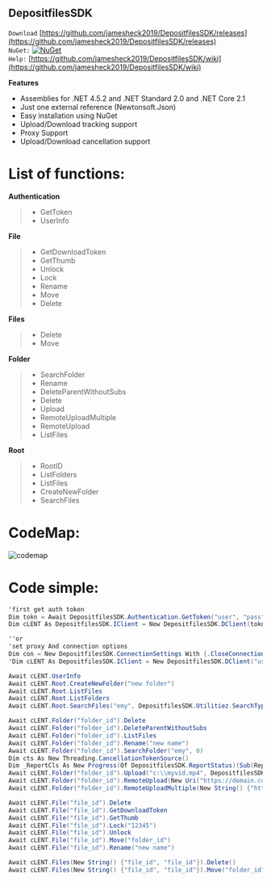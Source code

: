 ## DepositfilesSDK


`Download`
[https://github.com/jamesheck2019/DepositfilesSDK/releases](https://github.com/jamesheck2019/DepositfilesSDK/releases)<br>
`NuGet:`
[![NuGet](https://img.shields.io/nuget/v/DeQmaTech.DepositfilesSDK.svg?style=flat-square&logo=nuget)](https://www.nuget.org/packages/DeQmaTech.DepositfilesSDK)<br>
`Help:`
[https://github.com/jamesheck2019/DepositfilesSDK/wiki](https://github.com/jamesheck2019/DepositfilesSDK/wiki)<br>


**Features**

* Assemblies for .NET 4.5.2 and .NET Standard 2.0 and .NET Core 2.1
* Just one external reference (Newtonsoft.Json)
* Easy installation using NuGet
* Upload/Download tracking support
* Proxy Support
* Upload/Download cancellation support

# List of functions:
**Authentication**
> * GetToken
> * UserInfo

**File**
> * GetDownloadToken
> * GetThumb
> * Unlock
> * Lock
> * Rename
> * Move
> * Delete

**Files**
> * Delete
> * Move

**Folder**
> * SearchFolder
> * Rename
> * DeleteParentWithoutSubs
> * Delete
> * Upload
> * RemoteUploadMultiple
> * RemoteUpload
> * ListFiles

**Root**
> * RootID
> * ListFolders
> * ListFiles
> * CreateNewFolder
> * SearchFiles


# CodeMap:
![codemap](https://www.mediafire.com/convkey/67b704c1/wqb4vcjjn1fqr0wzg.jpg)


# Code simple:
```csharp
'first get auth token
Dim tokn = Await DepositfilesSDK.Authentication.GetToken("user", "pass")
Dim cLENT As DepositfilesSDK.IClient = New DepositfilesSDK.DClient(tokn.data.token)

''or
'set proxy And connection options
Dim con = New DepositfilesSDK.ConnectionSettings With {.CloseConnection = True, .TimeOut = TimeSpan.FromMinutes(30), .Proxy = New DepositfilesSDK.ProxyConfig With {.SetProxy = True, .ProxyIP = "127.0.0.1", .ProxyPort = 8888, .ProxyUsername = "user", .ProxyPassword = "pass"}}
'Dim cLENT As DepositfilesSDK.IClient = New DepositfilesSDK.DClient("user", "pass", con)

Await cLENT.UserInfo
Await cLENT.Root.CreateNewFolder("new folder")
Await cLENT.Root.ListFiles
Await cLENT.Root.ListFolders
Await cLENT.Root.SearchFiles("emy", DepositfilesSDK.Utilitiez.SearchTypeEnum.Contains)

Await cLENT.Folder("folder_id").Delete
Await cLENT.Folder("folder_id").DeleteParentWithoutSubs
Await cLENT.Folder("folder_id").ListFiles
Await cLENT.Folder("folder_id").Rename("new name")
Await cLENT.Folder("folder_id").SearchFolder("emy", 0)
Dim cts As New Threading.CancellationTokenSource()
Dim _ReportCls As New Progress(Of DepositfilesSDK.ReportStatus)(Sub(ReportClass As DepositfilesSDK.ReportStatus) Console.WriteLine(String.Format("{0} - {1}% - {2}", $"{ReportClass.BytesTransferred}/{ReportClass.TotalBytes}", ReportClass.ProgressPercentage, ReportClass.TextStatus)))
Await cLENT.Folder("folder_id").Upload("c:\\myvid.mp4", DepositfilesSDK.Utilitiez.UploadTypes.FilePath, "myvid.mp4", _ReportCls, cts.Token)
Await cLENT.Folder("folder_id").RemoteUpload(New Uri("https://domain.com/wat.mp4"))
Await cLENT.Folder("folder_id").RemoteUploadMultiple(New String() {"https://domain.com/wat.mp4", "https://domain.com/wat.mp4"})

Await cLENT.File("file_id").Delete
Await cLENT.File("file_id").GetDownloadToken
Await cLENT.File("file_id").GetThumb
Await cLENT.File("file_id").Lock("12345")
Await cLENT.File("file_id").Unlock
Await cLENT.File("file_id").Move("folder_id")
Await cLENT.File("file_id").Rename("new name")

Await cLENT.Files(New String() {"file_id", "file_id"}).Delete()
Await cLENT.Files(New String() {"file_id", "file_id"}).Move("folder_id")

```
